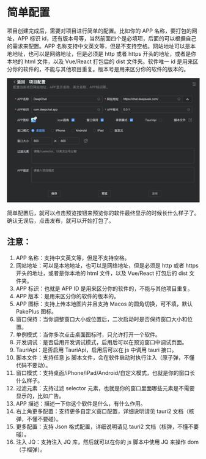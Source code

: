 # 简单配置

项目创建完成后，需要对项目进行简单的配置。比如你的 APP 名称，要打包的网址，APP 标识 id，还有版本号等，当然前面四个是必填项，后面的可以根据自己的需求来配置。APP 名称支持中文英文等，但是不支持空格。网站地址可以是本地地址，也可以是网络地址，但是必须是 http 或者 https 开头的地址，或者是你本地的 html 文件，以及 Vue/React 打包后的 dist 文件夹。软件唯一 id 是用来区分你的软件的，不能与其他项目重复。版本号是用来区分你的软件的版本的。

![](../static/imgs/config1.webp)

简单配置后，就可以点击预览按钮来预览你的软件最终显示的时候长什么样子了。
确认无误后，点击发布，就可以开始打包了。

## 注意：

1. APP 名称：支持中文英文等，但是不支持空格。
2. 网站地址：可以是本地地址，也可以是网络地址，但是必须是 http 或者 https 开头的地址，或者是你本地的 html 文件，以及 Vue/React 打包后的 dist 文件夹。
3. APP 标识：也就是 APP ID 是用来区分你的软件的，不能与其他项目重复。
4. APP 版本：是用来区分你的软件的版本的。
5. APP 图标：支持上传本地图片并且支持 Macos 的圆角切换，可不填，默认 PakePlus 图标。
6. 窗口保持：当你调整窗口大小或位置后，二次启动时是否保持窗口大小和位置。
7. 单例模式：当你多次点击桌面图标时，只允许打开一个软件。
8. 开发调试：是否启用开发调试模式，启用后可以在预览窗口中调试页面。
9. TauriApi：是否启用 TauriApi，启用后可以在 js 中调用 tauri 接口。
10. 脚本文件：支持任意 js 脚本文件，会在软件启动时执行注入（原子弹，不懂代码不要动）。
11. 窗口模式：支持桌面/iPhone/iPad/Android/自定义模式，也就是你的窗口长什么样子。
12. 过滤元素：支持过滤 selector 元素，也就是你的窗口里面哪些元素是不需要显示的，比如广告。
13. APP 描述：描述一下你这个软件是什么，有什么作用。
14. 右上角更多配置：支持更多自定义窗口配置，详细说明请见 tauri2 文档（核弹，不懂不要碰）。
15. 更多配置：支持 Json 格式配置，详细说明请见 tauri2 文档（核弹，不懂不要碰）。
16. 注入 JQ：支持注入 JQ 库，然后就可以在你的 js 脚本中使用 JQ 来操作 dom （手榴弹）。
